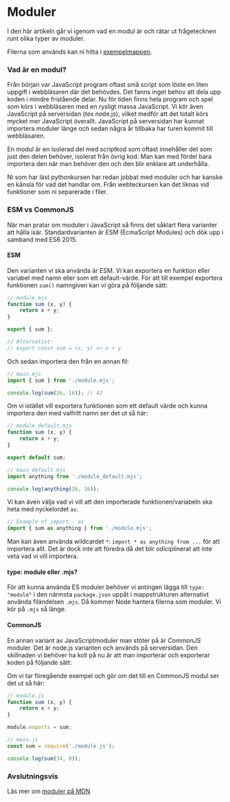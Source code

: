 Moduler
==================================

I den här artikeln går vi igenom vad en modul är och rätar ut frågetecknen runt olika typer av moduler.

Filerna som används kan ni hitta i [exempelmappen](../../example/modules/toolbox).

### Vad är en modul?

Från början var JavaScript program oftast små script som löste en liten uppgift i webbläsaren där det behövdes. Det fanns inget behov att dela upp koden i mindre fristående delar. Nu för tiden finns hela program och spel som körs i webbläsaren med en rysligt massa JavaScript. Vi kör även JavaScript på serversidan (tex node.js), vilket medför att det totalt körs mycket mer JavaScript överallt. JavaScript på serversidan har kunnat importera moduler länge och sedan några år tillbaka har turen kommit till webbläsaren.

En modul är en isolerad del med scriptkod som oftast innehåller det som just den delen behöver, isolerat från övrig kod. Man kan med fördel bara importera den när man behöver den och den blir enklare att underhålla.

Ni som har läst pythonkursen har redan jobbat med moduler och har kanske en känsla för vad det handlar om. Från webteckursen kan det liknas vid funktioner som ni separerade i filer.



### ESM vs CommonJS

När man pratar om moduler i JavaScript så finns det såklart flera varianter att hålla isär. Standardvarianten är ESM (EcmaScript Modules) och dök upp i samband med ES6 2015.



#### ESM

Den varianten vi ska använda är ESM. Vi kan exportera en funktion eller variabel med namn eller som ett default-värde. För att till exempel exportera funktionen `sum()` namngiven kan vi göra på följande sätt:

```js
// module.mjs
function sum (x, y) {
    return x + y;
}

export { sum };

// Alternativt:
// export const sum = (x, y) => x + y
```

Och sedan importera den från en annan fil:

```js
// main.mjs
import { sum } from './module.mjs';

console.log(sum(26, 16)); // 42
```


Om vi istället vill exportera funktionen som ett default värde och kunna importera den med valfritt namn ser det ut så här:

```js
// module_default.mjs
function sum (x, y) {
    return x + y;
}

export default sum;
```

```js
// main_default.mjs
import anything from './module_default.mjs';

console.log(anything(26, 16));
```

Vi kan även välja vad vi vill att den importerade funktionen/variabeln ska heta med nyckelordet `as`:

```js
// Example of import - as
import { sum as anything } from './module.mjs';
```

Man kan även använda wildcardet `*`: `import * as anything from ...` för att importera allt. Det är dock inte att föredra då det blir odiciplinerat att inte veta vad vi vill importera.



#### type: module eller .mjs?

För att kunna använda ES moduler behöver vi antingen lägga till `type: "module"` i den närmsta `package.json` uppåt i mappstrukturen alternativt använda filändelsen `.mjs`. Då kommer Node hantera filerna som moduler. Vi kör på `.mjs` så länge.



#### CommonJS

En annan variant av JavaScriptmoduler man stöter på är *CommonJS* moduler. Det är node.js varianten och används på serversidan. Den skillnaden vi behöver ha koll på nu är att man importerar och exporterar koden på följande sätt:

Om vi tar föregående exempel och gör om det till en CommonJS modul ser det ut så här:

```js
// module.js
function sum (x, y) {
    return x + y;
}

module.exports = sum;

// main.js
const sum = require('./module.js');

console.log(sum(34, 8));
```



### Avslutningsvis

Läs mer om [moduler på MDN](https://developer.mozilla.org/en-US/docs/Web/JavaScript/Guide/Modules)
